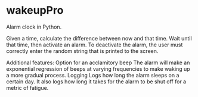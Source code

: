 wakeupPro
=========
Alarm clock in Python.

Given a time, calculate the difference between now and that time. Wait until
that time, then activate an alarm. To deactivate the alarm, the user must 
correctly enter the random string that is printed to the screen.

Additional features:
  Option for an acclamitory beep
    The alarm will make an exponential regression of beeps at varying
    frequencies to make waking up a more gradual process.
  Logging
    Logs how long the alarm sleeps on a certain day.
    It also logs how long it takes for the alarm to be shut off for a metric
    of fatigue.

